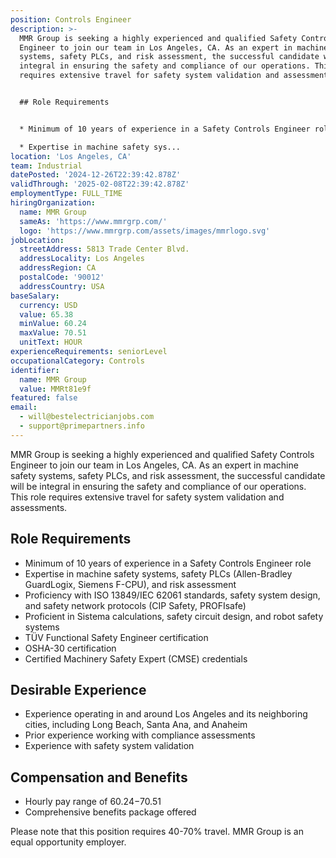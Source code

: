 ```yaml
---
position: Controls Engineer
description: >-
  MMR Group is seeking a highly experienced and qualified Safety Controls
  Engineer to join our team in Los Angeles, CA. As an expert in machine safety
  systems, safety PLCs, and risk assessment, the successful candidate will be
  integral in ensuring the safety and compliance of our operations. This role
  requires extensive travel for safety system validation and assessments.


  ## Role Requirements


  * Minimum of 10 years of experience in a Safety Controls Engineer role

  * Expertise in machine safety sys...
location: 'Los Angeles, CA'
team: Industrial
datePosted: '2024-12-26T22:39:42.878Z'
validThrough: '2025-02-08T22:39:42.878Z'
employmentType: FULL_TIME
hiringOrganization:
  name: MMR Group
  sameAs: 'https://www.mmrgrp.com/'
  logo: 'https://www.mmrgrp.com/assets/images/mmrlogo.svg'
jobLocation:
  streetAddress: 5813 Trade Center Blvd.
  addressLocality: Los Angeles
  addressRegion: CA
  postalCode: '90012'
  addressCountry: USA
baseSalary:
  currency: USD
  value: 65.38
  minValue: 60.24
  maxValue: 70.51
  unitText: HOUR
experienceRequirements: seniorLevel
occupationalCategory: Controls
identifier:
  name: MMR Group
  value: MMRt81e9f
featured: false
email:
  - will@bestelectricianjobs.com
  - support@primepartners.info
---
```




MMR Group is seeking a highly experienced and qualified Safety Controls Engineer to join our team in Los Angeles, CA. As an expert in machine safety systems, safety PLCs, and risk assessment, the successful candidate will be integral in ensuring the safety and compliance of our operations. This role requires extensive travel for safety system validation and assessments.

## Role Requirements

* Minimum of 10 years of experience in a Safety Controls Engineer role
* Expertise in machine safety systems, safety PLCs (Allen-Bradley GuardLogix, Siemens F-CPU), and risk assessment
* Proficiency with ISO 13849/IEC 62061 standards, safety system design, and safety network protocols (CIP Safety, PROFIsafe)
* Proficient in Sistema calculations, safety circuit design, and robot safety systems
* TÜV Functional Safety Engineer certification
* OSHA-30 certification
* Certified Machinery Safety Expert (CMSE) credentials

## Desirable Experience

* Experience operating in and around Los Angeles and its neighboring cities, including Long Beach, Santa Ana, and Anaheim
* Prior experience working with compliance assessments
* Experience with safety system validation

## Compensation and Benefits

* Hourly pay range of $60.24-$70.51
* Comprehensive benefits package offered 

Please note that this position requires 40-70% travel. MMR Group is an equal opportunity employer.